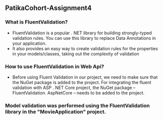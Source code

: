 ## PatikaCohort-Assignment4
### What is FluentValidation?
* FluentValidation is a popular . NET library for building strongly-typed validation rules. You can use this library to replace Data Annotations in your application.
* It also provides an easy way to create validation rules for the properties in your models/classes, taking out the complexity of validation
### How to use FluentValidation in Web Api?
* Before using Fluent Validation in our project, we need to make sure that the NuGet package is added to the project.
For integrating the fluent validation with ASP . NET Core project, the NuGet package – FluentValidation. AspNetCore – needs to be added to the project.
### Model validation was performed using the FluentValidation library in the "MovieApplication" project.
